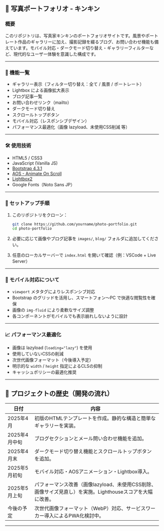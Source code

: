 
## 📸 写真ポートフォリオ - キンキン

### 概要

このリポジトリは、写真家キンキンのポートフォリオサイトです。風景やポートレート作品のギャラリーに加え、撮影記録を綴るブログ、お問い合わせ機能も備えています。モバイル対応・ダークモード切り替え・ギャラリーフィルターなど、現代的なユーザー体験を意識した構成です。

---

### 🔧 機能一覧

* ギャラリー表示（フィルター切り替え：全て / 風景 / ポートレート）
* Lightbox による画像拡大表示
* ブログ記事一覧
* お問い合わせリンク（mailto）
* ダークモード切り替え
* スクロールトップボタン
* モバイル対応（レスポンシブデザイン）
* パフォーマンス最適化（画像 lazyload、未使用CSS削減 等）

---

### 🛠️ 使用技術

* HTML5 / CSS3
* JavaScript (Vanilla JS)
* [Bootstrap 4.3.1](https://getbootstrap.com/)
* [AOS - Animate On Scroll](https://michalsnik.github.io/aos/)
* [Lightbox2](https://lokeshdhakar.com/projects/lightbox2/)
* Google Fonts（Noto Sans JP）

---

### 🚀 セットアップ手順

1. このリポジトリをクローン：

   ```bash
   git clone https://github.com/yourname/photo-portfolio.git
   cd photo-portfolio
   ```

2. 必要に応じて画像やブログ記事を `images/`, `blog/` フォルダに追加してください。

3. 任意のローカルサーバーで `index.html` を開いて確認（例：VSCode + Live Server）

---

### 📱 モバイル対応について

* `viewport` メタタグによりレスポンシブ対応
* Bootstrap のグリッドを活用し、スマートフォン〜PC で快適な閲覧性を確保
* 画像の `img-fluid` により柔軟なサイズ調整
* 各コンポーネントがモバイルでも表示崩れしないように設計

---

### 📈 パフォーマンス最適化

* 画像は lazyload (`loading="lazy"`) を使用
* 使用していないCSSの削減
* 次世代画像フォーマット（今後導入予定）
* 明示的な `width` / `height` 指定によるCLSの抑制
* キャッシュポリシーの最適化推奨

---

## 📜 プロジェクトの歴史（開発の流れ）

| 日付        | 内容                                                              |
| --------- | --------------------------------------------------------------- |
| 2025年4月   | 初版のHTMLテンプレートを作成。静的な構造と簡単なギャラリーを実装。                             |
| 2025年4月中旬 | ブログセクションとメール問い合わせ機能を追加。                                         |
| 2025年4月末  | ダークモード切り替え機能とスクロールトップボタンを追加。                                    |
| 2025年5月初旬 | モバイル対応・AOSアニメーション・Lightbox導入。                                   |
| 2025年5月上旬 | パフォーマンス改善（画像lazyload、未使用CSS削除、画像サイズ見直し）を実施。Lighthouseスコアを大幅に改善。 |
| 今後の予定     | 次世代画像フォーマット（WebP）対応、サービスワーカー導入によるPWA化検討中。                       |

---


